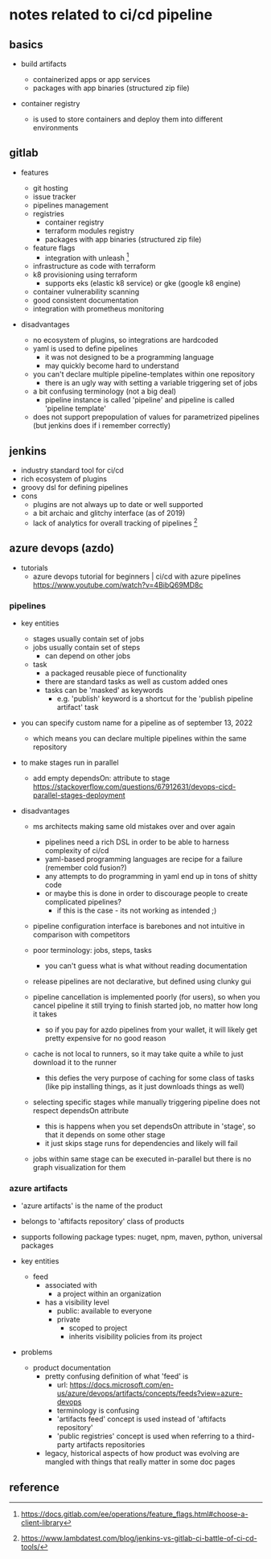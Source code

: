 # notes related to ci/cd pipeline

## basics

- build artifacts
  - containerized apps or app services
  - packages with app binaries (structured zip file)

- container registry
  - is used to store containers and deploy them into different environments


## gitlab

- features
  - git hosting
  - issue tracker
  - pipelines management
  - registries
    - container registry
    - terraform modules registry
    - packages with app binaries (structured zip file)
  - feature flags
    - integration with unleash [^1]
  - infrastructure as code with terraform
  - k8 provisioning using terraform
    - supports eks (elastic k8 service) or gke (google k8 engine)
  - container vulnerability scanning
  - good consistent documentation
  - integration with prometheus monitoring

- disadvantages
  - no ecosystem of plugins, so integrations are hardcoded
  - yaml is used to define pipelines
    - it was not designed to be a programming language
    - may quickly become hard to understand
  - you can't declare multiple pipeline-templates within one repository
    - there is an ugly way with setting a variable triggering set of jobs
  - a bit confusing terminology (not a big deal)
    - pipeline instance is called 'pipeline' and pipeline is called 'pipeline template'
  - does not support prepopulation of values for parametrized pipelines (but jenkins does if i remember correctly)


## jenkins

- industry standard tool for ci/cd
- rich ecosystem of plugins
- groovy dsl for defining pipelines
- cons
  - plugins are not always up to date or well supported
  - a bit archaic and glitchy interface (as of 2019)
  - lack of analytics for overall tracking of pipelines [^2]


## azure devops (azdo)

- tutorials
  - azure devops tutorial for beginners | ci/cd with azure pipelines https://www.youtube.com/watch?v=4BibQ69MD8c

### pipelines

- key entities
  - stages usually contain set of jobs
  - jobs usually contain set of steps
    - can depend on other jobs
  - task
    - a packaged reusable piece of functionality 
    - there are standard tasks as well as custom added ones
    - tasks can be 'masked' as keywords
      - e.g. 'publish' keyword is a shortcut for the 'publish pipeline artifact' task

- you can specify custom name for a pipeline as of september 13, 2022
  - which means you can declare multiple pipelines within the same repository

- to make stages run in parallel
  - add empty dependsOn: attribute to stage https://stackoverflow.com/questions/67912631/devops-cicd-parallel-stages-deployment
  
- disadvantages
  - ms architects making same old mistakes over and over again
    - pipelines need a rich DSL in order to be able to harness complexity of ci/cd
    - yaml-based programming languages are recipe for a failure (remember cold fusion?)
    - any attempts to do programming in yaml end up in tons of shitty code
    - or maybe this is done in order to discourage people to create complicated pipelines?
      - if this is the case - its not working as intended ;)

  - pipeline configuration interface is barebones and not intuitive in comparison with competitors

  - poor terminology: jobs, steps, tasks
    - you can't guess what is what without reading documentation
  - release pipelines are not declarative, but defined using clunky gui
  - pipeline cancellation is implemented poorly (for users), so when you cancel pipeline it still trying to finish started job, no matter how long it takes
    - so if you pay for azdo pipelines from your wallet, it will likely get pretty expensive for no good reason
  - cache is not local to runners, so it may take quite a while to just download it to the runner
    - this defies the very purpose of caching for some class of tasks (like pip installing things, as it just downloads things as well)
  - selecting specific stages while manually triggering pipeline does not respect dependsOn attribute
    - this is happens when you set dependsOn attribute in 'stage', so that it depends on some other stage
    - it just skips stage runs for dependencies and likely will fail
  - jobs within same stage can be executed in-parallel but there is no graph visualization for them


### azure artifacts

- 'azure artifacts' is the name of the product
- belongs to 'aftifacts repository' class of products
- supports following package types: nuget, npm, maven, python, universal packages
- key entities
  - feed
    - associated with
      - a project within an organization
    - has a visibility level
      - public: available to everyone
      - private
        - scoped to project
        - inherits visibility policies from its project

- problems
  - product documentation 
    - pretty confusing definition of what 'feed' is
      - url: https://docs.microsoft.com/en-us/azure/devops/artifacts/concepts/feeds?view=azure-devops
      - terminology is confusing
      - 'artifacts feed' concept is used instead of 'aftifacts repository'
      - 'public registries' concept is used when referring to a third-party artifacts repositories
    - legacy, historical aspects of how product was evolving are mangled with things that really matter in some doc pages



## reference

[^1]: https://docs.gitlab.com/ee/operations/feature_flags.html#choose-a-client-library
[^2]: https://www.lambdatest.com/blog/jenkins-vs-gitlab-ci-battle-of-ci-cd-tools/
